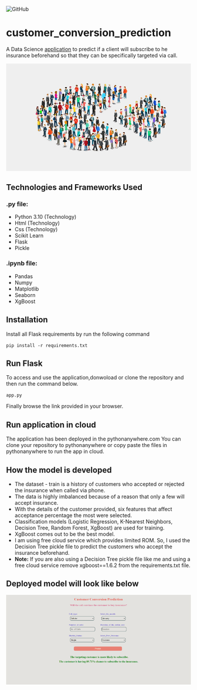 ![GitHub](https://img.shields.io/github/license/Praveen2812git/customer_conversion_prediction)
# customer_conversion_prediction
A Data Science [application](https://praveenpython.pythonanywhere.com/) to predict if a client will subscribe to he insurance beforehand so that they can be specifically targeted via call.<br>

<!-- Image 1 -->
![alt text](https://github.com/Praveen2812git/customer_conversion_prediction/blob/main/cus_conv_pred1.jpg?raw=true)<br>

## Technologies and Frameworks Used
### .py file:
- Python 3.10 (Technology)
- Html (Technology)
- Css (Technology)
- Scikit Learn
- Flask
- Pickle
### .ipynb file:
- Pandas
- Numpy
- Matplotlib
- Seaborn
- XgBoost

## Installation
Install all Flask requirements by run the following command
```
pip install -r requirements.txt
```

## Run Flask
To access and use the application,donwoload or clone the repository and then run the command below.
```
app.py
```
Finally browse the link provided in your browser.

## Run application in cloud
The application has been deployed in the pythonanywhere.com
You can clone your repository to pythonanywhere or copy paste the files in pythonanywhere to run the app in cloud.

## How the model is developed
- The dataset - train is a history of customers who accepted or rejected the insurance when called via phone.
- The data is highly imbalanced because of a reason that only a few will accept insurance.
- With the details of the customer provided, six features that affect acceptance percentage the most were selected.
- Classification models (Logistic Regression, K-Nearest Neighbors, Decision Tree, Random Forest, XgBoost) are used for training.
- XgBoost comes out to be the best model.
- I am using free cloud service which provides limited ROM. So, I used the Decision Tree pickle file to predict the customers who accept the insurance beforehand.
- **Note:** If you are also using a Decision Tree pickle file like me and using a free cloud service remove xgboost==1.6.2 from the requirements.txt file.

## Deployed model will look like below

<!-- Image 2 -->
![alt text](https://github.com/Praveen2812git/customer_conversion_prediction/blob/main/cus_conv_pred2.png?raw=true)
